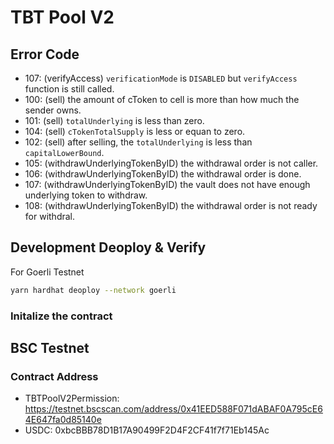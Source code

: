 # TBT Pool V2

## Error Code

- 107: (verifyAccess) `verificationMode` is `DISABLED` but `verifyAccess` function is still called.
- 100: (sell) the amount of cToken to cell is more than how much the sender owns.
- 101: (sell) `totalUnderlying` is less than zero.
- 104: (sell) `cTokenTotalSupply` is less or equan to zero.
- 102: (sell) after selling, the `totalUnderlying` is less than `capitalLowerBound`.
- 105: (withdrawUnderlyingTokenByID) the withdrawal order is not caller.
- 106: (withdrawUnderlyingTokenByID) the withdrawal order is done.
- 107: (withdrawUnderlyingTokenByID) the vault does not have enough underlying token to withdraw.
- 108: (withdrawUnderlyingTokenByID) the withdrawal order is not ready for withdral.

## Development Deoploy & Verify
For Goerli Testnet
``` bash
yarn hardhat deoploy --network goerli
```

### Initalize the contract


## BSC Testnet
### Contract Address
- TBTPoolV2Permission: https://testnet.bscscan.com/address/0x41EED588F071dABAF0A795cE64E647fa0d85140e
- USDC: 0xbcBBB78D1B17A90499F2D4F2CF41f7f71Eb145Ac
